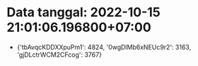 # Data tanggal: 2022-10-15 21:01:06.196800+07:00

* {'tbAvqcKDDXXpuPm1': 4824, '0wgDlMb6xNEUc9r2': 3163, 'gjDLctrWCM2CFcog': 3767}
